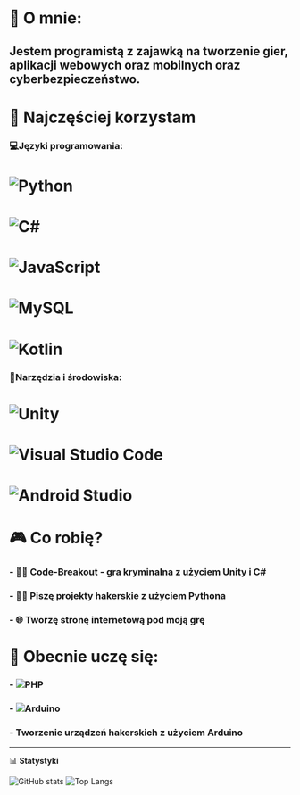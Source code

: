 # 👋 O mnie: 

## Jestem programistą z zajawką na tworzenie **gier, aplikacji webowych oraz mobilnych** oraz **cyberbezpieczeństwo**. 

# 🔧 Najczęściej korzystam

### 💻Języki programowania:
# ![Python](https://img.shields.io/badge/-Python-3776AB?style=for-the-badge&logo=python&logoColor=white)
# ![C#](https://img.shields.io/badge/-CSharp-239120?style=for-the-badge&logo=c-sharp&logoColor=white)
# ![JavaScript](https://img.shields.io/badge/-JavaScript-F7DF1E?style=for-the-badge&logo=javascript&logoColor=black) 
# ![MySQL](https://img.shields.io/badge/-MySQL-4479A1?style=for-the-badge&logo=mysql&logoColor=white)
# ![Kotlin](https://img.shields.io/badge/-Kotlin-0095D5?style=for-the-badge&logo=kotlin&logoColor=white)

### 🔨Narzędzia i środowiska:
# ![Unity](https://img.shields.io/badge/-Unity-000000?style=for-the-badge&logo=unity&logoColor=white)
# ![Visual Studio Code](https://img.shields.io/badge/-Visual%20Studio%20Code-007ACC?style=for-the-badge&logo=visualstudiocode&logoColor=white)
# ![Android Studio](https://img.shields.io/badge/-Android%20Studio-3DDC84?style=for-the-badge&logo=android-studio&logoColor=white)

# 🎮 Co robię?
### - 🕵️‍♂️ **Code-Breakout** - gra kryminalna z użyciem **Unity** i **C#**
### - 👨‍💻 Piszę projekty hakerskie z użyciem **Pythona**
### - 🌐 Tworzę **stronę internetową** pod moją grę

# 🧠 Obecnie uczę się:
### - ![PHP](https://img.shields.io/badge/-PHP-777BB4?style=for-the-badge&logo=php&logoColor=white)
### - ![Arduino](https://img.shields.io/badge/-Arduino-00979D?style=for-the-badge&logo=arduino&logoColor=white)
### - Tworzenie urządzeń hakerskich z użyciem **Arduino**
---

📊 **Statystyki**

![GitHub stats](https://github-readme-stats.vercel.app/api?username=MiXelowy257&show_icons=true&theme=tokyonight)
![Top Langs](https://github-readme-stats.vercel.app/api/top-langs/?username=MiXelowy257&layout=compact&theme=tokyonight)
